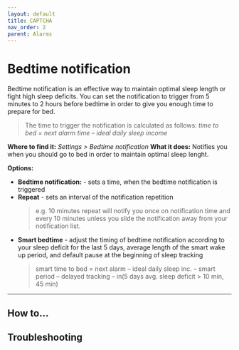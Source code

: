 ```yaml
---
layout: default
title: CAPTCHA
nav_order: 2
parent: Alarms
---
```


# Bedtime notification

Bedtime notification is an effective way to maintain optimal sleep length or fight high sleep deficits. You can set the notification to trigger from 5 minutes to 2 hours before bedtime in order to give you enough time to prepare for bed. 

> The time to trigger the notification is calculated as follows:
> _time to bed = next alarm time – ideal daily sleep income_



**Where to find it:**
_Settings > Bedtime notification_
**What it does:**
Notifies you when you should go to bed in order to maintain optimal sleep lenght.

**Options:**
* **Bedtime notification:** - sets a time, when the bedtime notification is triggered
* **Repeat** - sets an interval of the notification repetition
  >  e.g. 10 minutes repeat will notify you once on notification time and every 10 minutes unless you slide the notification away from your notification list.
* **Smart bedtime** - adjust the timing of bedtime notification according to your sleep deficit for the last 5 days, average length of the smart wake up period, and default pause at the beginning of sleep tracking
  > smart time to bed = next alarm – ideal daily sleep inc. – smart period – delayed tracking – in(5 days avg. sleep deficit > 10 min, 45 min)

---
## How to...

## Troubleshooting